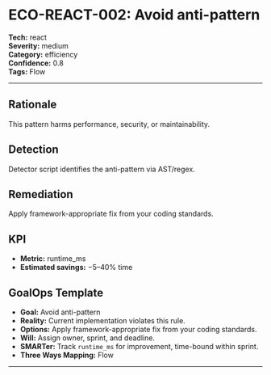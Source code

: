 # ECO-REACT-002: Avoid anti-pattern

**Tech:** react  
**Severity:** medium  
**Category:** efficiency  
**Confidence:** 0.8  
**Tags:** Flow

---

## Rationale
This pattern harms performance, security, or maintainability.

## Detection
Detector script identifies the anti-pattern via AST/regex.

## Remediation
Apply framework-appropriate fix from your coding standards.

## KPI
- **Metric:** runtime_ms  
- **Estimated savings:** −5–40% time

## GoalOps Template
- **Goal:** Avoid anti-pattern  
- **Reality:** Current implementation violates this rule.  
- **Options:** Apply framework-appropriate fix from your coding standards.  
- **Will:** Assign owner, sprint, and deadline.  
- **SMARTer:** Track `runtime_ms` for improvement, time-bound within sprint.  
- **Three Ways Mapping:** Flow

---

